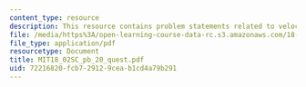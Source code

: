 ```yaml
---
content_type: resource
description: This resource contains problem statements related to velocity and acceleration.
file: /media/https%3A/open-learning-course-data-rc.s3.amazonaws.com/18-02sc-multivariable-calculus-fall-2010/72216820fcb729129ceab1cd4a79b291_MIT18_02SC_pb_20_quest.pdf
file_type: application/pdf
resourcetype: Document
title: MIT18_02SC_pb_20_quest.pdf
uid: 72216820-fcb7-2912-9cea-b1cd4a79b291
---
```

